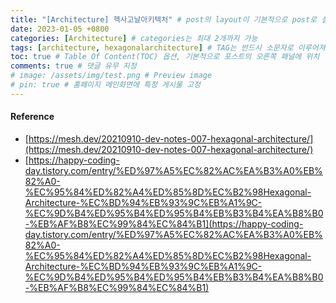 ```yaml
---
title: "[Architecture] 헥사고날아키텍처" # post의 layout이 기본적으로 post로 설정되어있어서 Front Matter에 따로 layout변수를 만들어 주지 않아도 됨
date: 2023-01-05 +0800
categories: [Architecture] # categories는 최대 2개까지 가능
tags: [architecture, hexagonalarchitecture] # TAG는 반드시 소문자로 이루어져야함, 0~무한개까지 지정 가능
toc: true # Table Of Content(TOC) 옵션, 기본적으로 포스트의 오른쪽 패널에 위치
comments: true # 댓글 유무 지정
# image: /assets/img/test.png # Preview image
# pin: true # 홈페이지 메인화면에 특정 게시물 고정
---
```


#### Reference
- [https://mesh.dev/20210910-dev-notes-007-hexagonal-architecture/](https://mesh.dev/20210910-dev-notes-007-hexagonal-architecture/)
- [https://happy-coding-day.tistory.com/entry/%ED%97%A5%EC%82%AC%EA%B3%A0%EB%82%A0-%EC%95%84%ED%82%A4%ED%85%8D%EC%B2%98Hexagonal-Architecture-%EC%BD%94%EB%93%9C%EB%A1%9C-%EC%9D%B4%ED%95%B4%ED%95%B4%EB%B3%B4%EA%B8%B0-%EB%AF%B8%EC%99%84%EC%84%B1](https://happy-coding-day.tistory.com/entry/%ED%97%A5%EC%82%AC%EA%B3%A0%EB%82%A0-%EC%95%84%ED%82%A4%ED%85%8D%EC%B2%98Hexagonal-Architecture-%EC%BD%94%EB%93%9C%EB%A1%9C-%EC%9D%B4%ED%95%B4%ED%95%B4%EB%B3%B4%EA%B8%B0-%EB%AF%B8%EC%99%84%EC%84%B1)